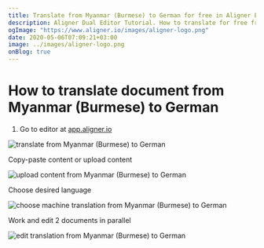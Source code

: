 ```yaml
---
title: Translate from Myanmar (Burmese) to German for free in Aligner Editor
description: Aligner Dual Editor Tutorial. How to translate for free from Myanmar (Burmese) to German. Aligner is multilingual document management platform. 
ogImage: "https://www.aligner.io/images/aligner-logo.png"
date: 2020-05-06T07:09:21+03:00
image: ../images/aligner-logo.png
onBlog: true
---
```


# How to translate document from Myanmar (Burmese) to German

1. Go to editor at [app.aligner.io](https://app.aligner.io "Aligner App web page")

![translate from Myanmar (Burmese) to German](../aligner-blank-editor.png "translate from Myanmar (Burmese) to German")

Copy-paste content or upload content

![upload content from Myanmar (Burmese) to German](../aligner-uploaded-document.png "upload content from Myanmar (Burmese) to German")

Choose desired language

![choose machine translation from Myanmar (Burmese) to German](../aligner-language-dropdown.png "choose machine translation from Myanmar (Burmese) to German")

Work and edit 2 documents in parallel

![edit translation from Myanmar (Burmese) to German](../aligner-double-sitded-editor.png "edit translation from Myanmar (Burmese) to German")

